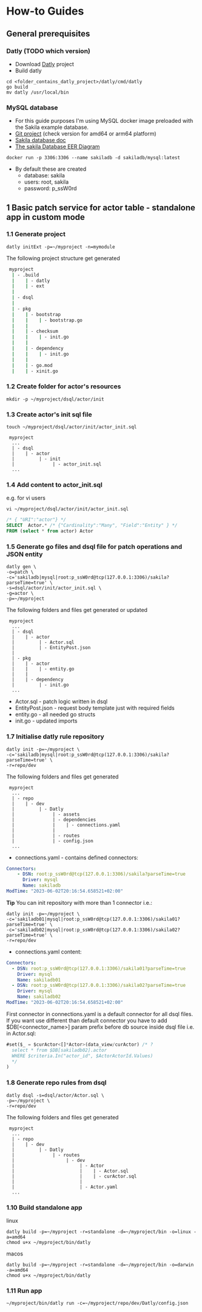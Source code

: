 # How-to Guides
## General prerequisites
### Datly (TODO which version)

+ Download [Datly](https://github.com/viant/datly) project
+ Build datly
```shell
cd <folder_contains_datly_project>/datly/cmd/datly
go build
mv datly /usr/local/bin
```
### MySQL database
+ For this guide purposes I'm using MySQL docker image preloaded with the Sakila example database.
+ [Git project](https://github.com/sakiladb/mysql) (check version for amd64 or arm64 platform)
+ [Sakila database doc](https://dev.mysql.com/doc/sakila/en/)
+ [The sakila Database EER Diagram](https://dev.mysql.com/doc/workbench/en/wb-documenting-sakila.html#wb-sakila-eer-image)

```shell
docker run -p 3306:3306 --name sakiladb -d sakiladb/mysql:latest
```
+ By default these are created
    + database: sakila
    + users: root, sakila
    + password: p_ssW0rd
## 1 Basic patch service for actor table - standalone app in custom mode 

### 1.1 Generate project
   ```shell
   datly initExt -p=~/myproject -n=mymodule
   ```
The following project structure get generated

```bash
 myproject
  | - .build
  |    | - datly
  |    | - ext
  |
  | - dsql
  | 
  | - pkg 
  |    | - bootstrap
  |    |    | - bootstrap.go
  |    |
  |    | - checksum
  |    |    | - init.go
  |    |
  |    | - dependency
  |    |    | - init.go
  |    |
  |    | - go.mod
  |    | - xinit.go
```

### 1.2 Create folder for actor's resources
   ```shell
   mkdir -p ~/myproject/dsql/actor/init
   ```

### 1.3 Create actor's init sql file
   ```shell
   touch ~/myproject/dsql/actor/init/actor_init.sql
   ```
```shell
 myproject
  ...
  | - dsql 
  |    | - actor
  |         | - init
  |              | - actor_init.sql
  ...
```

### 1.4 Add content to actor_init.sql

e.g. for vi users
```shell
vi ~/myproject/dsql/actor/init/actor_init.sql
```

```sql
/* { "URI":"actor"} */
SELECT  Actor.* /* {"Cardinality":"Many", "Field":"Entity" } */
FROM (select * from actor) Actor
```

### 1.5 Generate go files and dsql file for patch operations and JSON entity
```shell
datly gen \
-o=patch \
-c='sakiladb|mysql|root:p_ssW0rd@tcp(127.0.0.1:3306)/sakila?parseTime=true' \
-s=dsql/actor/init/actor_init.sql \
-g=actor \
-p=~/myproject
```

The following folders and files get generated or updated
```shell
 myproject
  ...
  | - dsql 
  |    | - actor
  |         | - Actor.sql
  |         | - EntityPost.json
  |      
  | - pkg 
  |    | - actor
  |    |    | - entity.go 
  |    |
  |    | - dependency
  |         | - init.go
  ...
```
+ Actor.sql - patch logic written in dsql
+ EntityPost.json - request body template just with required fields
+ entity.go - all needed go structs
+ init.go - updated imports


### 1.7 Initialise datly rule repository
```shell
datly init -p=~/myproject \
-c='sakiladb|mysql|root:p_ssW0rd@tcp(127.0.0.1:3306)/sakila?parseTime=true' \
-r=repo/dev
```
The following folders and files get generated
```shell
 myproject
  ...
  | - repo
  |    | - dev
  |         | - Datly 
  |              | - assets
  |              | - dependencies
  |              |    | - connections.yaml
  |              |
  |              | - routes
  |              | - config.json 
  ...
```

+ connections.yaml - contains defined connectors:
```yaml
Connectors:
    - DSN: root:p_ssW0rd@tcp(127.0.0.1:3306)/sakila?parseTime=true
      Driver: mysql
      Name: sakiladb
ModTime: "2023-06-02T20:16:54.658521+02:00"
```

**Tip**
You can init repository with more than 1 connector i.e.:
```shell
datly init -p=~/myproject \
-c='sakiladb01|mysql|root:p_ssW0rd@tcp(127.0.0.1:3306)/sakila01?parseTime=true' \
-c='sakiladb02|mysql|root:p_ssW0rd@tcp(127.0.0.1:3306)/sakila02?parseTime=true' \
-r=repo/dev
```
+ connections.yaml content:
```yaml
Connectors:
  - DSN: root:p_ssW0rd@tcp(127.0.0.1:3306)/sakila01?parseTime=true
    Driver: mysql
    Name: sakiladb01
  - DSN: root:p_ssW0rd@tcp(127.0.0.1:3306)/sakila02?parseTime=true
    Driver: mysql
    Name: sakiladb02
ModTime: "2023-06-02T20:16:54.658521+02:00"
```

First connector in connections.yaml is a default connector for all dsql files.
If you want use different than default connector you have to add $DB[<connector_name>] param prefix before db source
inside dsql file i.e. in Actor.sql:
```sql
#set($_ = $curActor<[]*Actor>(data_view/curActor) /* ? 
  select * from $DB[sakiladb02].actor
  WHERE $criteria.In("actor_id", $ActorActorId.Values) 
  */
)
```

### 1.8 Generate repo rules from dsql
```shell
datly dsql -s=dsql/actor/Actor.sql \
-p=~/myproject \
-r=repo/dev
```
The following folders and files get generated
```shell
 myproject
  ...
  | - repo
  |    | - dev
  |         | - Datly 
  |              | - routes
  |                   | - dev
  |                        | - Actor
  |                        |    | - Actor.sql
  |                        |    | - curActor.sql
  |                        |
  |                        | - Actor.yaml
  ...
```

### 1.10 Build standalone app
linux
```shell
datly build -p=~/myproject -r=standalone -d=~/myproject/bin -o=linux -a=amd64
chmod u+x ~/myproject/bin/datly
```
macos
```shell
datly build -p=~/myproject -r=standalone -d=~/myproject/bin -o=darwin -a=amd64
chmod u+x ~/myproject/bin/datly
```

### 1.11 Run app
```shell
~/myproject/bin/datly run -c=~/myproject/repo/dev/Datly/config.json
```

